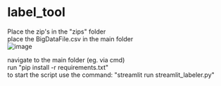 # label_tool

Place the zip's in the "zips" folder <br />
place the BigDataFile.csv in the main folder <br />
![image](https://user-images.githubusercontent.com/43637456/116869914-e4eb9d00-ac11-11eb-9332-bd39c50e2617.png)

navigate to the main folder (eg. via cmd) <br />
run "pip install -r requirements.txt" <br />
to start the script use the command: "streamlit run streamlit_labeler.py" <br />
